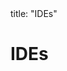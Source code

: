 <frontmatter>
title: "IDEs"
</frontmatter>

<link rel="stylesheet" href="{{baseUrl}}/css/textbook.css">

<div class="website-content" id="all">

# IDEs

<panel header="## Introduction" type="seamless" alt="introduction" expanded >
  <include src="introduction/index.md#main" />
</panel>

<panel header="## Debugging" type="seamless" alt="debugging" expanded >
  <include src="debugging/index.md#main" />
</panel>

</div>
